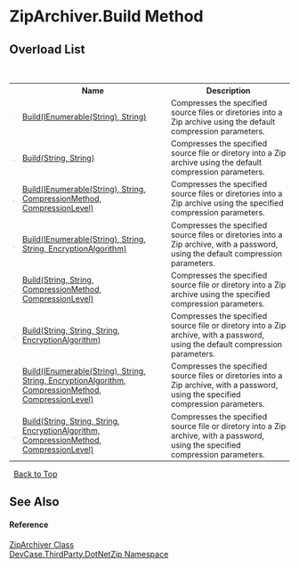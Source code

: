 # ZipArchiver.Build Method 
 


## Overload List
&nbsp;<table><tr><th></th><th>Name</th><th>Description</th></tr><tr><td>![Public method](media/pubmethod.gif "Public method")</td><td><a href="M_DevCase_ThirdParty_DotNetZip_ZipArchiver_Build">Build(IEnumerable(String), String)</a></td><td>
Compresses the specified source files or diretories into a Zip archive using the default compression parameters.</td></tr><tr><td>![Public method](media/pubmethod.gif "Public method")</td><td><a href="M_DevCase_ThirdParty_DotNetZip_ZipArchiver_Build_4">Build(String, String)</a></td><td>
Compresses the specified source file or diretory into a Zip archive using the default compression parameters.</td></tr><tr><td>![Public method](media/pubmethod.gif "Public method")</td><td><a href="M_DevCase_ThirdParty_DotNetZip_ZipArchiver_Build_1">Build(IEnumerable(String), String, CompressionMethod, CompressionLevel)</a></td><td>
Compresses the specified source files or diretories into a Zip archive using the specified compression parameters.</td></tr><tr><td>![Public method](media/pubmethod.gif "Public method")</td><td><a href="M_DevCase_ThirdParty_DotNetZip_ZipArchiver_Build_2">Build(IEnumerable(String), String, String, EncryptionAlgorithm)</a></td><td>
Compresses the specified source files or diretories into a Zip archive, with a password, using the default compression parameters.</td></tr><tr><td>![Public method](media/pubmethod.gif "Public method")</td><td><a href="M_DevCase_ThirdParty_DotNetZip_ZipArchiver_Build_5">Build(String, String, CompressionMethod, CompressionLevel)</a></td><td>
Compresses the specified source file or diretory into a Zip archive using the specified compression parameters.</td></tr><tr><td>![Public method](media/pubmethod.gif "Public method")</td><td><a href="M_DevCase_ThirdParty_DotNetZip_ZipArchiver_Build_6">Build(String, String, String, EncryptionAlgorithm)</a></td><td>
Compresses the specified source file or diretory into a Zip archive, with a password, using the default compression parameters.</td></tr><tr><td>![Public method](media/pubmethod.gif "Public method")</td><td><a href="M_DevCase_ThirdParty_DotNetZip_ZipArchiver_Build_3">Build(IEnumerable(String), String, String, EncryptionAlgorithm, CompressionMethod, CompressionLevel)</a></td><td>
Compresses the specified source files or diretories into a Zip archive, with a password, using the specified compression parameters.</td></tr><tr><td>![Public method](media/pubmethod.gif "Public method")</td><td><a href="M_DevCase_ThirdParty_DotNetZip_ZipArchiver_Build_7">Build(String, String, String, EncryptionAlgorithm, CompressionMethod, CompressionLevel)</a></td><td>
Compresses the specified source file or diretory into a Zip archive, with a password, using the specified compression parameters.</td></tr></table>&nbsp;
<a href="#ziparchiver.build-method">Back to Top</a>

## See Also


#### Reference
<a href="T_DevCase_ThirdParty_DotNetZip_ZipArchiver">ZipArchiver Class</a><br /><a href="N_DevCase_ThirdParty_DotNetZip">DevCase.ThirdParty.DotNetZip Namespace</a><br />